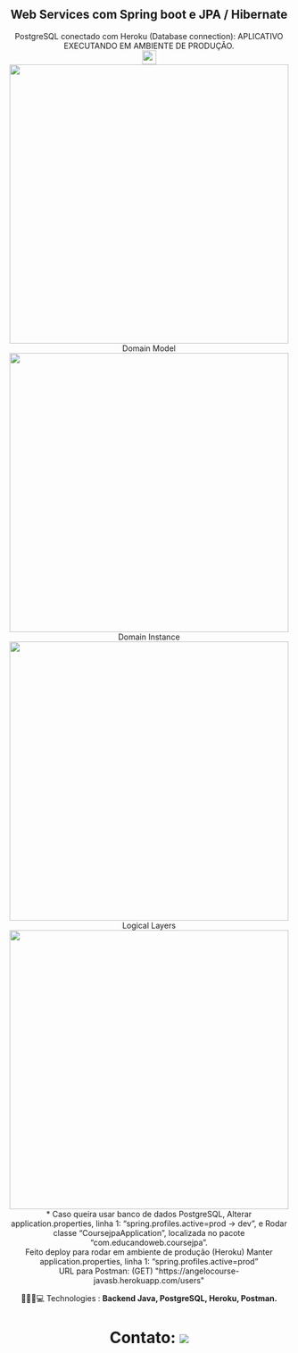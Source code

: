 <div align="center">
 <h2>Web Services com Spring boot e JPA / Hibernate </h2>
PostgreSQL conectado com Heroku (Database connection):
APLICATIVO EXECUTANDO EM AMBIENTE DE PRODUÇÃO.</h1>
</div>
<div align="center">
<img src="https://img.shields.io/badge/-JAVA-CB3837?style=flat-square&logo=java&logoColor=white" height="25"/>
</div>
<div align="center">
<img src="https://user-images.githubusercontent.com/82176039/153296183-c98812b7-0fbc-4373-8d68-544329290461.png" width="500px" /> 
</div>

<div align="center">
Domain Model</h2>
</div>

<div align="center">
<img src="https://user-images.githubusercontent.com/82176039/153298285-478f16b4-d5d1-46cf-8f58-c62c405edcc8.png" width="500px" /> 
</div>

<div align="center">
Domain Instance</h2>
</div>

<div align="center">
<img src="https://user-images.githubusercontent.com/82176039/153298792-c248889c-b020-4e9b-ae5d-487e1b989179.png" width="500px" /> 
</div>

<div align="center">
Logical Layers</h2>
</div>

<div align="center">
<img src="https://user-images.githubusercontent.com/82176039/153299227-363723d0-bf46-4375-93a3-f31c75c19d89.png" width="500px" /> 
</div>


<div align="center">
* Caso queira usar banco de dados PostgreSQL, Alterar application.properties, linha 1:
 “spring.profiles.active=prod -> dev”, e Rodar classe “CoursejpaApplication”, localizada no pacote “com.educandoweb.coursejpa”.</h1>


</div>

<div align="center">
Feito deploy para rodar em ambiente de produção (Heroku)
Manter application.properties, linha 1: “spring.profiles.active=prod”</h1>
</div>

<div align="center">
URL para Postman: (GET) "https://angelocourse-javasb.herokuapp.com/users"</h1>
</div>

<p align="center">
  👨🏼‍💻💻 Technologies : <strong>Backend Java, PostgreSQL, Heroku, Postman.</strong>
</p>

<div align="center">
 <h1>Contato: 
  <a href="https://www.linkedin.com/in/angelo-chiarella/" alt="Linkedin">
  <img src="https://img.shields.io/badge/-Linkedin-0e76a8?style=for-the-badge&logo=Linkedin&logoColor=white&link=https://www.linkedin.com/in/keidsonroby/" /></a>
  </h1>
</div>
